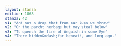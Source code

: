 ```yaml
---
layout: stanza
edition: 1868
stanza: 42
v1: "And not a drop that from our Cups we throw"
v2: "On the parcht herbage but may steal below"
v3: "To quench the fire of Anguish in some Eye"
v4: "There hidden&mdash;far beneath, and long ago."
---
```

